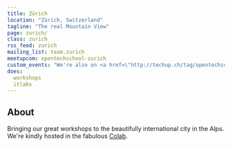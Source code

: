 ```yaml
---
title: Zürich
location: "Zürich, Switzerland"
tagline: "The real Mountain View"
page: zurich/
class: zurich
rss_feed: zurich
mailing_list: team.zurich
meetupcom: opentechschool-zurich
custom_events: "We're also on <a href=\"http://techup.ch/tag/opentechschool\">Techup</a>."
does:
  workshops
  itlabs
---
```


## About

Bringing our great workshops to the beautifully international city in the Alps.  We're kindly hosted in the fabulous [Colab](http://colab-zurich.ch/).
